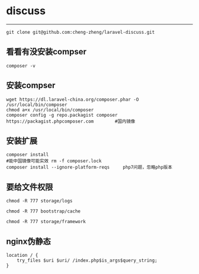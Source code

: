 # discuss
----------

    git clone git@github.com:cheng-zheng/laravel-discuss.git

## 看看有没安装compser

	composer -v		

## 安装compser

	wget https://dl.laravel-china.org/composer.phar -O /usr/local/bin/composer
	chmod a+x /usr/local/bin/composer
	composer config -g repo.packagist composer https://packagist.phpcomposer.com		#国内镜像

## 安装扩展

	composer install
	#能中国镜像可能实效 rm -f composer.lock
	composer install --ignore-platform-reqs		php7问题，忽略php版本


## 要给文件权限

	chmod -R 777 storage/logs

	chmod -R 777 bootstrap/cache

	chmod -R 777 storage/framework


## nginx伪静态

	location / {
		try_files $uri $uri/ /index.php$is_args$query_string;  
	} 
